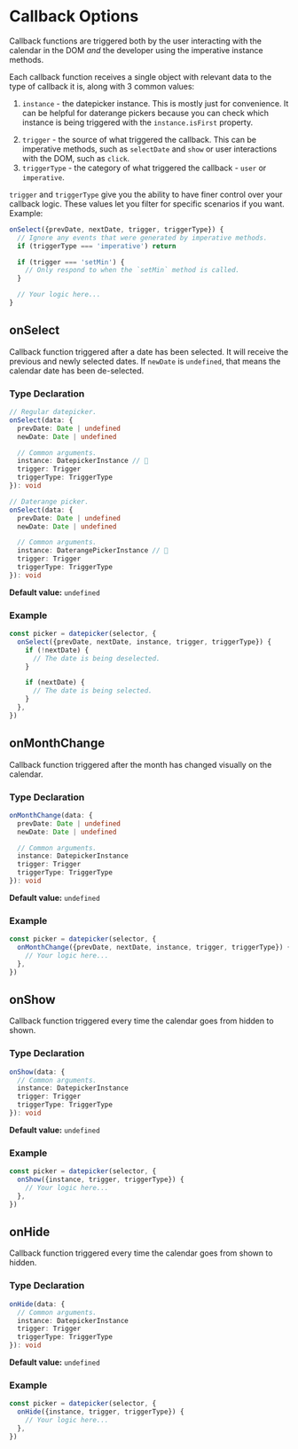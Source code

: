 # Callback Options

Callback functions are triggered both by the user interacting with the calendar in the DOM _and_ the developer using the imperative instance methods.

Each callback function receives a single object with relevant data to the type of callback it is, along with 3 common values:

1. `instance` - the datepicker instance. This is mostly just for convenience. It can be helpful for daterange pickers because you can check which instance is being triggered with the `instance.isFirst` property.
<!-- TODO - figure out if we're using the isFirst property to distinguish range pickers. -->
2. `trigger` - the source of what triggered the callback. This can be imperative methods, such as `selectDate` and `show` or user interactions with the DOM, such as `click`.
3. `triggerType` - the category of what triggered the callback - `user` or `imperative`.
<!-- TODO - list out all possible values for trigger. -->

`trigger` and `triggerType` give you the ability to have finer control over your callback logic. These values let you filter for specific scenarios if you want. Example:

```typescript
onSelect({prevDate, nextDate, trigger, triggerType}) {
  // Ignore any events that were generated by imperative methods.
  if (triggerType === 'imperative') return

  if (trigger === 'setMin') {
    // Only respond to when the `setMin` method is called.
  }

  // Your logic here...
}
```

## onSelect

Callback function triggered after a date has been selected. It will receive the previous and newly selected dates. If `newDate` is `undefined`, that means the calendar date has been de-selected.

### Type Declaration

```typescript
// Regular datepicker.
onSelect(data: {
  prevDate: Date | undefined
  newDate: Date | undefined

  // Common arguments.
  instance: DatepickerInstance // 👀
  trigger: Trigger
  triggerType: TriggerType
}): void

// Daterange picker.
onSelect(data: {
  prevDate: Date | undefined
  newDate: Date | undefined

  // Common arguments.
  instance: DaterangePickerInstance // 👀
  trigger: Trigger
  triggerType: TriggerType
}): void
```

**Default value:** `undefined`

### Example

```typescript
const picker = datepicker(selector, {
  onSelect({prevDate, nextDate, instance, trigger, triggerType}) {
    if (!nextDate) {
      // The date is being deselected.
    }

    if (nextDate) {
      // The date is being selected.
    }
  },
})
```

## onMonthChange

Callback function triggered after the month has changed visually on the calendar.

### Type Declaration

```typescript
onMonthChange(data: {
  prevDate: Date | undefined
  newDate: Date | undefined

  // Common arguments.
  instance: DatepickerInstance
  trigger: Trigger
  triggerType: TriggerType
}): void
```

**Default value:** `undefined`

### Example

```typescript
const picker = datepicker(selector, {
  onMonthChange({prevDate, nextDate, instance, trigger, triggerType}) {
    // Your logic here...
  },
})
```

## onShow

Callback function triggered every time the calendar goes from hidden to shown.

### Type Declaration

```typescript
onShow(data: {
  // Common arguments.
  instance: DatepickerInstance
  trigger: Trigger
  triggerType: TriggerType
}): void
```

**Default value:** `undefined`

### Example

```typescript
const picker = datepicker(selector, {
  onShow({instance, trigger, triggerType}) {
    // Your logic here...
  },
})
```

## onHide

Callback function triggered every time the calendar goes from shown to hidden.

### Type Declaration

```typescript
onHide(data: {
  // Common arguments.
  instance: DatepickerInstance
  trigger: Trigger
  triggerType: TriggerType
}): void
```

**Default value:** `undefined`

### Example

```typescript
const picker = datepicker(selector, {
  onHide({instance, trigger, triggerType}) {
    // Your logic here...
  },
})
```
